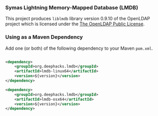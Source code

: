 ### Symas Lightning Memory-Mapped Database (LMDB)

This project produces `liblmdb` library version 0.9.10 of the OpenLDAP project which is licensed under the [The OpenLDAP Public License](http://www.openldap.org/software/release/license.html).


### Using as a Maven Dependency

Add one (or both) of the following dependency to your Maven `pom.xml`.

```xml

<dependency>
    <groupId>org.deephacks.lmdb</groupId>
    <artifactId>lmdb-linux64</artifactId>
    <version>${version}</version>
</dependency>

<dependency>
    <groupId>org.deephacks.lmdb</groupId>
    <artifactId>lmdb-osx64</artifactId>
    <version>${version}</version>
</dependency>
```
